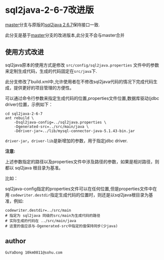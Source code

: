 # sql2java-2-6-7改进版

[master](tree/master)分支与原版的[sql2java 2.6.7][1]保持接口一致.

此分支是基于[master](tree/master)分支的改进版本,此分支不会与master合并 

## 使用方式改进

sql2java原本的使用方式是修改 `src/config/sql2java.properties` 文件中的参数来定制生成代码，生成的代码固定在`src/java`下.

此分支修改了build.xml中,允许使用者在不修改sql2java代码的情况下完成代码生成，提供更好的项目管理的方便性。

可以通过命令行参数来指定生成代码的位置,properties文件位置,数据库驱动(jdbc driver)位置，示例如下：
    
	cd sql2java-2-6-7
	ant rebuild \
		-Dsql2java-config=../sql2java.properties \
		-Dgenerated-src=../src/main/java \
		-Ddriver-jar=../lib/mysql-connector-java-5.1.43-bin.jar
`driver-jar`，`driver-lib`是新增加的参数，用于指定jdbc driver.

**注意:**

上述参数指定的路径以及properties文件中涉及路径的参数，如果是相对路径，则都以 sql2java 根目录为基准。

比如：

sql2java-config指定的properties文件可以在任何位置,但是properties文件中在用 `codewriter.destdir`指定生成代码的位置时，则还是以sql2java根目录为基准，例如:

	codewriter.destdir=../src/main
	# 指定为 sql2java 同级的src/main为生成代码的路径
	# 实际生成的代码在 ../src/main/java
	# 这里的值应该与-Dgenerated-src中指定的值保持同步(少java)

## author
	GuYaDong 10km0811@sohu.com



[1]:https://nchc.dl.sourceforge.net/project/sql2java/sql2java-distribution/sql2java%202.6.7/sql2java-2-6-7.zip
